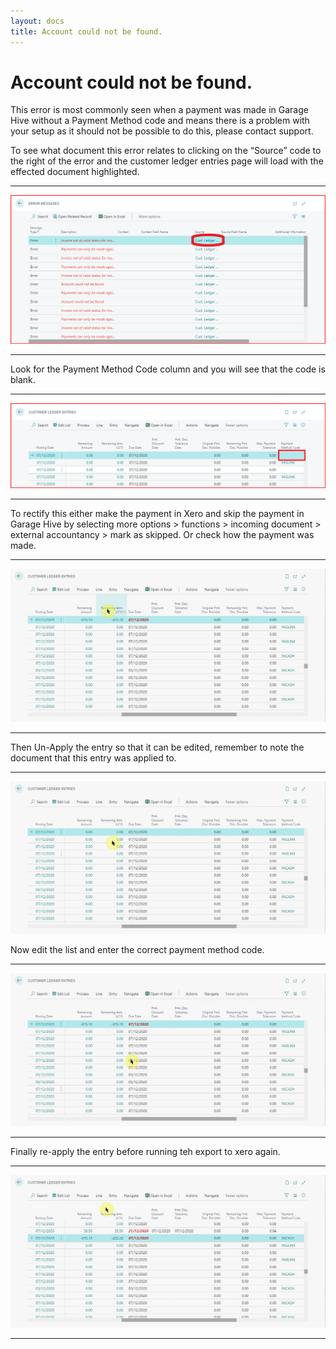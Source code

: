 ```yaml
---
layout: docs
title: Account could not be found.
---
```


#   Account could not be found. 

This error is most commonly seen when a payment was made in Garage Hive without a Payment Method code and means there is a problem with your setup as it should not be possible to do this, please contact support. 

To see what document this error relates to clicking on the “Source” code to the right of the error and the customer ledger entries page will load with the effected document highlighted.

---
![](media/xero-error-source.png)

---
Look for the Payment Method Code column and you will see that the code is blank.

---
![](media/blank-payment-code.png)

--- 

To rectify this either make the payment in Xero and skip the payment in Garage Hive by selecting more options > functions > incoming document > external accountancy > mark as skipped. 
Or check how the payment was made.

---

![](media/check-payment-entry.gif)

---

Then Un-Apply the entry so that it can be edited, remember to note the document that this entry was applied to.

---
![](media/xero-unapply-cust-ledger-entries.gif)

Now edit the list and enter the correct payment method code. 

---

![](media/xero-edit-payment-method-code.gif)

---

Finally re-apply the entry before running teh export to xero again.

---

![](media/xero-apply-entries.gif)

---
